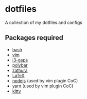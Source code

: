 # dotfiles
A collection of my dotfiles and configs

## Packages required
- [bash](https://www.gnu.org/software/bash/)
- [vim](https://www.vim.org/)
- [i3-gaps](https://github.com/Airblader/i3)
- [polybar](https://polybar.github.io/)
- [zathura](https://pwmt.org/projects/zathura/)
- [LaTeX](https://www.latex-project.org/)
- [nodejs](https://nodejs.org/en/) (used by vim plugin CoC) 
- [yarn](https://yarnpkg.com/) (used by vim plugin CoC) 
- [kitty](https://sw.kovidgoyal.net/kitty/)

